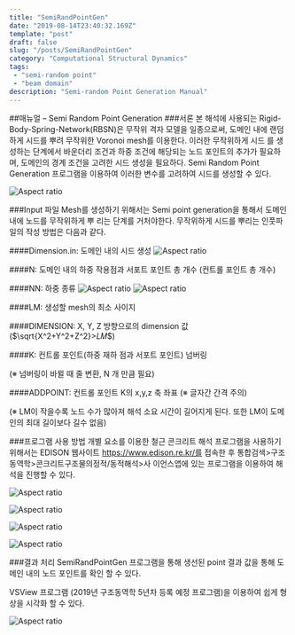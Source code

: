 ```yaml
---
title: "SemiRandPointGen"
date: "2019-08-14T23:40:32.169Z"
template: "post"
draft: false
slug: "/posts/SemiRandPointGen"
category: "Computational Structural Dynamics"
tags: 
 - "semi-random point"
 - "beam domain"
description: "Semi-random Point Generation Manual"
---
```

##매뉴얼 – Semi Random Point Generation
###서론
본 해석에 사용되는 Rigid-Body-Spring-Network(RBSN)은 무작위 격자 모델을 일종으로써, 도메인 내에 랜덤하게 시드를 뿌려 무작위한 Voronoi mesh를 이용한다. 이러한 무작위하게 시드 를 생성하는 단계에서 바운더리 조건과 하중 조건에 해당되는 노드 포인트의 추가가 필요하며, 도메인의 경계 조건을 고려한 시드 생성을 필요하다. Semi Random Point Generation 프로그램을 이용하여 이러한 변수를 고려하여 시드를 생성할 수 있다.

![Aspect ratio](/media/POST/000043/0.jpg)

###Input 파일
Mesh를 생성하기 위해서는 Semi point generation을 통해서 도메인 내에 노드를 무작위하게 뿌 리는 단계를 거처야한다. 무작위하게 시드를 뿌리는 인풋파일의 작성 방법은 다음과 같다.

####Dimension.in: 
도메인 내의 시드 생성
![Aspect ratio](/media/POST/000043/1.jpg)

####N: 
도메인 내의 하중 작용점과 서포트 포인트 총 개수 (컨트롤 포인트 총 개수)

####NN: 
하중 종류
![Aspect ratio](/media/POST/000043/2.jpg)
![Aspect ratio](/media/POST/000043/3.jpg)

####LM: 
생성할 mesh의 최소 사이지

####DIMENSION:
 X, Y, Z 방향으로의 dimension 값 ($\sqrt{X^2+Y^2+Z^2}>𝐿𝑀$)

####K:
 컨트롤 포인트(하중 재하 점과 서포트 포인트) 넘버링 
 
 (※ 넘버링이 바뀔 때 줄 변환, N 개 만큼 필요)

####ADDPOINT:
 컨트롤 포인트 K의 x,y,z 축 좌표 (※ 글자간 간격 주의)

(※ LM이 작을수록 노드 수가 많아져 해석 소요 시간이 길어지게 된다. 또한 LM이 도메인의 최대 길이보다 길수 없음)

###프로그램 사용 방법
개별 요소를 이용한 철근 콘크리트 해석 프로그램을 사용하기 위해서는 EDISON 웹사이트 https://www.edison.re.kr/를 접속한 후 통합검색>구조동역학>콘크리트구조물의정적/동적해석>사 이언스앱에 있는 프로그램을 이용하여 해석을 진행할 수 있다.

![Aspect ratio](/media/POST/000043/5.jpg)

![Aspect ratio](/media/POST/000043/6.jpg)

![Aspect ratio](/media/POST/000043/7.jpg)

![Aspect ratio](/media/POST/000043/8.jpg)


###결과 처리
SemiRandPointGen 프로그램을 통해 생선된 point 결과 값을 통해 도메인 내의 노드 포인트를 확인 할 수 있다.

VSView 프로그램 (2019년 구조동역학 5년차 등록 예정 프로그램)을 이용하여 쉽게 형상을 시각화 할 수 있다.

![Aspect ratio](/media/POST/000043/4.jpg)
